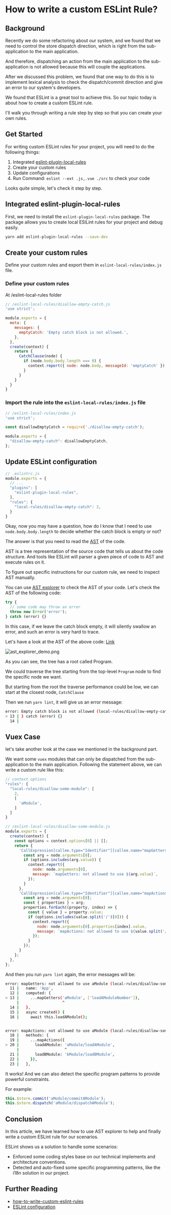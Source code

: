 # How to write a custom ESLint Rule?

## Background

Recently we do some refactoring about our system, and we found that we need to control the store dispatch direction, which is right from the sub-application to the main application.

And therefore, dispatching an action from the main application to the sub-application is not allowed because this will couple the applications.

After we discussed this problem, we found that one way to do this is to implement lexical analysis to check the dispatch/commit direction and give an error to our system's developers.

We found that ESLint is a great tool to achieve this. So our topic today is about how to create a custom ESLint rule.

I'll walk you through writing a rule step by step so that you can create your own rules.

## Get Started

For writing custom ESLint rules for your project, you will need to do the following things:

1. Integrated [eslint-plugin-local-rules](https://github.com/cletusw/eslint-plugin-local-rules)
2. Create your custom rules
3. Update configurations
4. Run Command: `eslint --ext .js,.vue ./src` to check your code

Looks quite simple, let's check it step by step.

## Integrated eslint-plugin-local-rules

First, we need to install the `eslint-plugin-local-rules` package. The package allows you to create local ESlLint rules for your project and debug easily.

```bash
yarn add eslint-plugin-local-rules --save-dev
```

## Create your custom rules

Define your custom rules and export them in `eslint-local-rules/index.js` file.

### Define your custom rules

At /eslint-local-rules folder

```js
// /eslint-local-rules/disallow-empty-catch.js
'use strict';

module.exports = {
  meta: {
    messages: {
      emptyCatch: 'Empty catch block is not allowed.',
    },
  },
  create(context) {
    return {
      CatchClause(node) {
        if (node.body.body.length === 0) {
          context.report({ node: node.body, messageId: 'emptyCatch' });
        }
      }
    }
  }
}

```

### Import the rule into the `eslint-local-rules/index.js` file

```js
// /eslint-local-rules/index.js
'use strict';

const disallowEmptyCatch = require('./disallow-empty-catch');

module.exports = {
  "disallow-empty-catch": disallowEmptyCatch,
};
```

## Update ESLint configuration

```js
// .eslintrc.js
module.exports = {
  // ...
  "plugins": [
    "eslint-plugin-local-rules",
  ],
  "rules": {
    "local-rules/disallow-empty-catch": 2,
  }
}
```

Okay, now you may have a question, how do I know that I need to use `node.body.body.length` to decide whether the catch block is empty or not?

The answer is that you need to read the [AST](https://eslint.org/docs/developer-guide/working-with-rules#working-with-the-ast) of the code.

AST is a tree representation of the source code that tells us about the code structure. And tools like ESLint will parser a given piece of code to AST and execute rules on it.

To figure out specific instructions for our custom rule, we need to inspect AST manually.

You can use [AST explorer](https://astexplorer.net/) to check the AST of your code. Let's check the AST of the following code:

```js
try {
  // some code may throw an error
  throw new Error('error');
} catch (error) {}
```

In this case, if we leave the catch block empty, it will silently swallow an error, and such an error is very hard to trace.

Let's have a look at the AST of the above code: [Link](https://astexplorer.net/#/gist/f8a2a6445e2609c812d6fa41ae34caf4/7c0629c34fcf198a08714d26fbb5d6f4800a9c5a)

![ast_explorer_demo.png](screenshots/ast_explorer_demo.png)

As you can see, the tree has a root called Program.

We could traverse the tree starting from the top-level `Program` node to find the specific node we want.

But starting from the root the traverse performance could be low, we can start at the closest node, `CatchClause`

Then we run `yarn lint`, it will give us an error message:

```bash
error: Empty catch block is not allowed (local-rules/disallow-empty-catch) at src/main.js:13:14:
> 13 | } catch (error) {}
  14 |
```

## Vuex Case

let's take another look at the case we mentioned in the background part.

We want some `vuex` modules that can only be dispatched from the sub-application to the main application. Following the statement above, we can write a custom rule like this:

```js
// context.options
"rules": {
  "local-rules/disallow-some-module": [
    2,
    [
      'aModule',
    ]
  ]
}

```

```js
// /eslint-local-rules/disallow-some-module.js
module.exports = {
  create(context) {
    const options = context.options[0] || [];
    return {
      'CallExpression[callee.type="Identifier"][callee.name="mapGetters"]': function (node) {
        const arg = node.arguments[0];
        if (options.includes(arg.value)) {
          context.report({
            node: node.arguments[0],
            message: `mapGetters: not allowed to use ${arg.value}`,
          });
        }
      },
      'CallExpression[callee.type="Identifier"][callee.name="mapActions"]': function (node) {
        const arg = node.arguments[0];
        const { properties } = arg;
        properties.forEach((property, index) => {
          const { value } = property.value;
          if (options.includes(value.split('/')[0])) {
            context.report({
              node: node.arguments[0].properties[index].value,
              message: `mapActions: not allowed to use ${value.split('/')[0]}`,
            });
          }
        });
      }
    };
  },
};
```

And then you run `yarn lint` again, the error messages will be:

```bash
error: mapGetters: not allowed to use aModule (local-rules/disallow-some-module) at src/App.vue:13:19:
  11 |   name: 'App',
  12 |   computed: {
> 13 |     ...mapGetters('aModule', ['loadAModuleNumber']),
     |                   ^
  14 |   },
  15 |   async created() {
  16 |     await this.loadAModule();


error: mapActions: not allowed to use aModule (local-rules/disallow-some-module) at src/App.vue:20:20:
  18 |   methods: {
  19 |     ...mapActions({
> 20 |       loadAModule: 'aModule/loadAModule',
     |                    ^
  21 |       loadBModule: 'bModule/loadBModule',
  22 |     }),
  23 |   },
```

It works! And we can also detect the specific program patterns to provide powerful constraints.

For example:

```js
this.$store.commit('aModule/commitAModule');
this.$store.dispatch('aModule/dispatchAModule');
```

## Conclusion

In this article, we have learned how to use AST explorer to help and finally write a custom ESLint rule for our scenarios.

ESLint shows us a solution to handle some scenarios:

- Enforced some coding styles base on our technical implements and architecture conventions.
- Detected and auto-fixed some specific programming patterns, like the i18n solution in our project.

## Further Reading

- [how-to-write-custom-eslint-rules](https://developers.mews.com/how-to-write-custom-eslint-rules/)
- [ESLint configuration](https://eslint.org/docs/latest/user-guide/configuring/)

